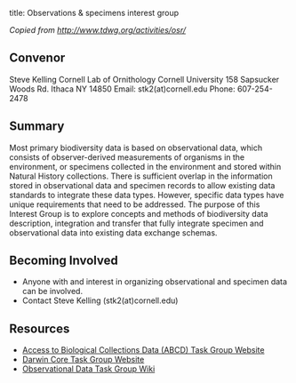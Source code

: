 title: Observations & specimens interest group

_Copied from <http://www.tdwg.org/activities/osr/>_

## Convenor

Steve Kelling
Cornell Lab of Ornithology
Cornell University
158 Sapsucker Woods Rd.
Ithaca NY 14850
Email: stk2(at)cornell.edu
Phone: 607-254-2478

## Summary

Most primary biodiversity data is based on observational data, which consists of observer-derived measurements of organisms in the environment, or specimens collected in the environment and stored within Natural History collections. There is sufficient overlap in the information stored in observational data and specimen records to allow existing data standards to integrate these data types. However, specific data types have unique requirements that need to be addressed. The purpose of this Interest Group is to explore concepts and methods of biodiversity data description, integration and transfer that fully integrate specimen and observational data into existing data exchange schemas.

## Becoming Involved

* Anyone with and interest in organizing observational and specimen data can be involved.
* Contact Steve Kelling (stk2(at)cornell.edu)

## Resources

* [Access to Biological Collections Data (ABCD) Task Group Website](http://www.tdwg.org/activities/abcd/)
* [Darwin Core Task Group Website](http://www.tdwg.org/activities/darwincore/)
* [Observational Data Task Group Wiki](http://wiki.tdwg.org/Observational/)
